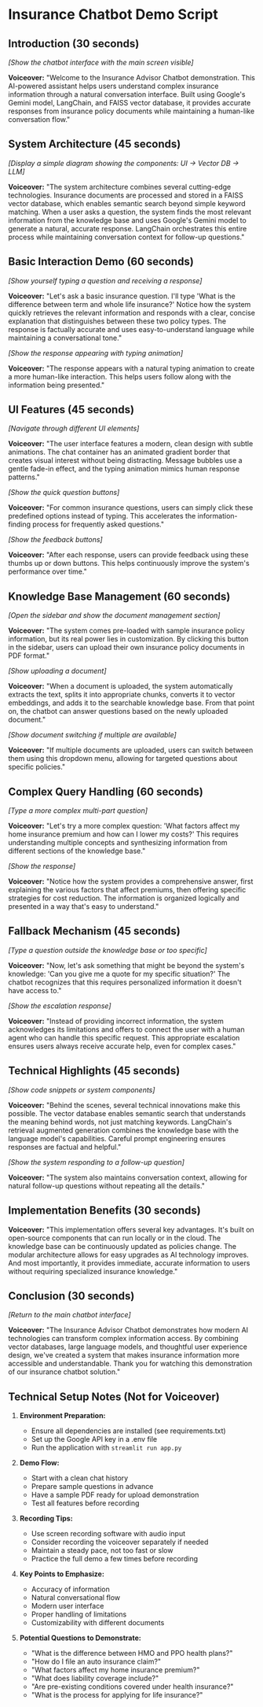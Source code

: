 # Insurance Chatbot Demo Script

## Introduction (30 seconds)

*[Show the chatbot interface with the main screen visible]*

**Voiceover:** "Welcome to the Insurance Advisor Chatbot demonstration. This AI-powered assistant helps users understand complex insurance information through a natural conversation interface. Built using Google's Gemini model, LangChain, and FAISS vector database, it provides accurate responses from insurance policy documents while maintaining a human-like conversation flow."

## System Architecture (45 seconds)

*[Display a simple diagram showing the components: UI → Vector DB → LLM]*

**Voiceover:** "The system architecture combines several cutting-edge technologies. Insurance documents are processed and stored in a FAISS vector database, which enables semantic search beyond simple keyword matching. When a user asks a question, the system finds the most relevant information from the knowledge base and uses Google's Gemini model to generate a natural, accurate response. LangChain orchestrates this entire process while maintaining conversation context for follow-up questions."

## Basic Interaction Demo (60 seconds)

*[Show yourself typing a question and receiving a response]*

**Voiceover:** "Let's ask a basic insurance question. I'll type 'What is the difference between term and whole life insurance?' Notice how the system quickly retrieves the relevant information and responds with a clear, concise explanation that distinguishes between these two policy types. The response is factually accurate and uses easy-to-understand language while maintaining a conversational tone."

*[Show the response appearing with typing animation]*

**Voiceover:** "The response appears with a natural typing animation to create a more human-like interaction. This helps users follow along with the information being presented."

## UI Features (45 seconds)

*[Navigate through different UI elements]*

**Voiceover:** "The user interface features a modern, clean design with subtle animations. The chat container has an animated gradient border that creates visual interest without being distracting. Message bubbles use a gentle fade-in effect, and the typing animation mimics human response patterns."

*[Show the quick question buttons]*

**Voiceover:** "For common insurance questions, users can simply click these predefined options instead of typing. This accelerates the information-finding process for frequently asked questions."

*[Show the feedback buttons]*

**Voiceover:** "After each response, users can provide feedback using these thumbs up or down buttons. This helps continuously improve the system's performance over time."

## Knowledge Base Management (60 seconds)

*[Open the sidebar and show the document management section]*

**Voiceover:** "The system comes pre-loaded with sample insurance policy information, but its real power lies in customization. By clicking this button in the sidebar, users can upload their own insurance policy documents in PDF format."

*[Show uploading a document]*

**Voiceover:** "When a document is uploaded, the system automatically extracts the text, splits it into appropriate chunks, converts it to vector embeddings, and adds it to the searchable knowledge base. From that point on, the chatbot can answer questions based on the newly uploaded document."

*[Show document switching if multiple are available]*

**Voiceover:** "If multiple documents are uploaded, users can switch between them using this dropdown menu, allowing for targeted questions about specific policies."

## Complex Query Handling (60 seconds)

*[Type a more complex multi-part question]*

**Voiceover:** "Let's try a more complex question: 'What factors affect my home insurance premium and how can I lower my costs?' This requires understanding multiple concepts and synthesizing information from different sections of the knowledge base."

*[Show the response]*

**Voiceover:** "Notice how the system provides a comprehensive answer, first explaining the various factors that affect premiums, then offering specific strategies for cost reduction. The information is organized logically and presented in a way that's easy to understand."

## Fallback Mechanism (45 seconds)

*[Type a question outside the knowledge base or too specific]*

**Voiceover:** "Now, let's ask something that might be beyond the system's knowledge: 'Can you give me a quote for my specific situation?' The chatbot recognizes that this requires personalized information it doesn't have access to."

*[Show the escalation response]*

**Voiceover:** "Instead of providing incorrect information, the system acknowledges its limitations and offers to connect the user with a human agent who can handle this specific request. This appropriate escalation ensures users always receive accurate help, even for complex cases."

## Technical Highlights (45 seconds)

*[Show code snippets or system components]*

**Voiceover:** "Behind the scenes, several technical innovations make this possible. The vector database enables semantic search that understands the meaning behind words, not just matching keywords. LangChain's retrieval augmented generation combines the knowledge base with the language model's capabilities. Careful prompt engineering ensures responses are factual and helpful."

*[Show the system responding to a follow-up question]*

**Voiceover:** "The system also maintains conversation context, allowing for natural follow-up questions without repeating all the details."

## Implementation Benefits (30 seconds)

**Voiceover:** "This implementation offers several key advantages. It's built on open-source components that can run locally or in the cloud. The knowledge base can be continuously updated as policies change. The modular architecture allows for easy upgrades as AI technology improves. And most importantly, it provides immediate, accurate information to users without requiring specialized insurance knowledge."

## Conclusion (30 seconds)

*[Return to the main chatbot interface]*

**Voiceover:** "The Insurance Advisor Chatbot demonstrates how modern AI technologies can transform complex information access. By combining vector databases, large language models, and thoughtful user experience design, we've created a system that makes insurance information more accessible and understandable. Thank you for watching this demonstration of our insurance chatbot solution."

## Technical Setup Notes (Not for Voiceover)

1. **Environment Preparation:**
   - Ensure all dependencies are installed (see requirements.txt)
   - Set up the Google API key in a .env file
   - Run the application with `streamlit run app.py`

2. **Demo Flow:**
   - Start with a clean chat history
   - Prepare sample questions in advance
   - Have a sample PDF ready for upload demonstration
   - Test all features before recording

3. **Recording Tips:**
   - Use screen recording software with audio input
   - Consider recording the voiceover separately if needed
   - Maintain a steady pace, not too fast or slow
   - Practice the full demo a few times before recording

4. **Key Points to Emphasize:**
   - Accuracy of information
   - Natural conversational flow
   - Modern user interface
   - Proper handling of limitations
   - Customizability with different documents

5. **Potential Questions to Demonstrate:**
   - "What is the difference between HMO and PPO health plans?"
   - "How do I file an auto insurance claim?"
   - "What factors affect my home insurance premium?"
   - "What does liability coverage include?"
   - "Are pre-existing conditions covered under health insurance?"
   - "What is the process for applying for life insurance?"